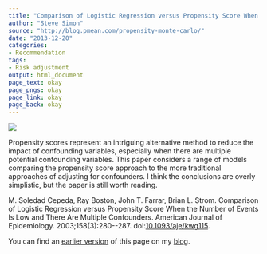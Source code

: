 ```yaml
---
title: "Comparison of Logistic Regression versus Propensity Score When the Number of Events Is Low and There Are Multiple Confounders"
author: "Steve Simon"
source: "http://blog.pmean.com/propensity-monte-carlo/"
date: "2013-12-20"
categories:
- Recommendation
tags:
- Risk adjustment
output: html_document
page_text: okay
page_pngs: okay
page_link: okay
page_back: okay
---
```


![](http://www.pmean.com/new-images/13/propensity-monte-carlo-01.png)

<!---More--->

Propensity scores represent an intriguing alternative method to reduce the impact of confounding variables, especially when there are multiple potential confounding variables. This paper considers a range of models comparing the propensity score approach to the more traditional approaches of adjusting for confounders. I think the conclusions are overly simplistic, but the paper is still worth reading.

M. Soledad Cepeda, Ray Boston, John T. Farrar, Brian L. Strom. Comparison of Logistic Regression versus Propensity Score When the Number of Events Is Low and There Are Multiple Confounders. American Journal of Epidemiology. 2003;158(3):280--287. doi:[10.1093/aje/kwg115][doi1]. 

You can find an [earlier version][sim1] of this page on my [blog][sim2].

[sim1]: http://blog.pmean.com/propensity-monte-carlo/
[sim2]: http://blog.pmean.com

[doi1]: https://doi.org/10.1093/aje/kwg115


